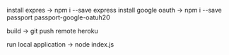 install expres -> npm i --save express
install google oauth -> npm i --save passport passport-google-oatuh20

build -> git push remote heroku

run local application -> node index.js
